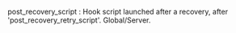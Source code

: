 post_recovery_script
:   Hook script launched after a recovery, after 'post_recovery_retry_script'.
    Global/Server.
